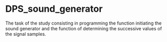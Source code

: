 # DPS_sound_generator
The task of the study consisting in programming the function initiating the sound generator and the function of determining the successive values of the signal samples.
